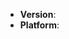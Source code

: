 <!--
Thank you for reporting an issue.

This issue tracker is for bugs and issues found within c8.

Please fill in as much of the template below as you're able.

Version: output of `node -v`
Platform: output of `uname -a` (UNIX), or version and 32 or 64-bit (Windows)

If possible, please provide code that demonstrates the problem, keeping it as
simple and free of external dependencies as you are able.
-->

* **Version**:
* **Platform**:

<!-- Enter your issue details below this comment. -->
